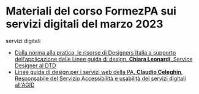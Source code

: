 # Materiali del corso FormezPA sui servizi digitali del marzo 2023

servizi digitali

- [Dalla norma alla pratica, le risorse di Designers Italia a supporto dell’applicazione delle Linee guida di design. **Chiara Leonardi**, Service Designer al DTD](https://docs.google.com/viewer?url=https://github.com/UO-TransizioneDigitaleComunePalermo/servizidigitali/raw/main/Corso-FormezPA-2023-qualita-servizi-digitali-edizione-1/modulo-1-Formez-dalla-norma-alla-pratica-Chiara-Leonardi-service-designer-DTD.pdf) 
- [Linee guida di design per i servizi web della PA. **Claudio Celeghin**, Responsabile del Servizio Accessibilità e usabilità dei servizi digitali all'AGID](https://docs.google.com/viewer?url=https://github.com/UO-TransizioneDigitaleComunePalermo/servizidigitali/raw/main/Corso-FormezPA-2023-qualita-servizi-digitali-edizione-1/modulo-1-LineeGuida-CAD-design-servizi-web-2023a.pdf)


